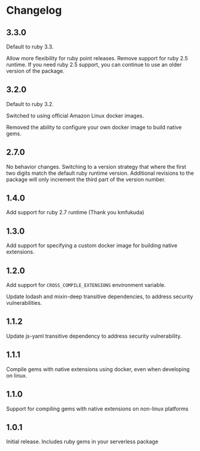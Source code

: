 # Changelog

## 3.3.0

Default to ruby 3.3.

Allow more flexibility for ruby point releases.
Remove support for ruby 2.5 runtime. If you need ruby 2.5 support, you can
continue to use an older version of the package.

## 3.2.0

Default to ruby 3.2.

Switched to using official Amazon Linux docker images.

Removed the ability to configure your own docker image to build native gems.

## 2.7.0

No behavior changes. Switching to a version strategy that where the first two
digits match the default ruby runtime version. Additional revisions to the
package will only increment the third part of the version number.

## 1.4.0
Add support for ruby 2.7 runtime (Thank you kmfukuda)

## 1.3.0
Add support for specifying a custom docker image for building native extensions.

## 1.2.0
Add support for `CROSS_COMPILE_EXTENSIONS` environment variable.

Update lodash and mixin-deep transitive dependencies, to address security vulnerabilities.

## 1.1.2

Update js-yaml transitive dependency to address security vulnerability.

## 1.1.1

Compile gems with native extensions using docker, even when developing on linux.

## 1.1.0

Support for compiling gems with native extensions on non-linux platforms

## 1.0.1
Initial release. Includes ruby gems in your serverless package
